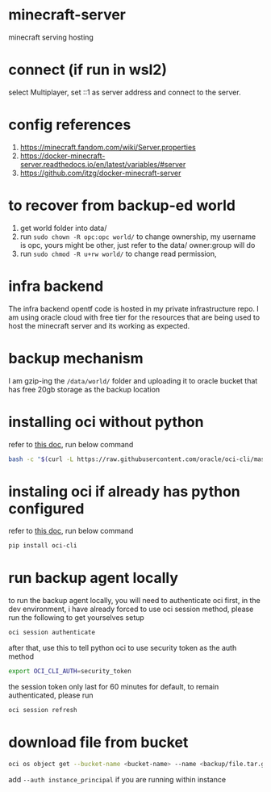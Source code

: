 # minecraft-server
minecraft serving hosting

# connect (if run in wsl2)
select Multiplayer, set ::1 as server address and connect to the server.

# config references
1. https://minecraft.fandom.com/wiki/Server.properties
2. https://docker-minecraft-server.readthedocs.io/en/latest/variables/#server
3. https://github.com/itzg/docker-minecraft-server

# to recover from backup-ed world
1. get world folder into data/
2. run `sudo chown -R opc:opc world/` to change ownership, my username is opc, yours might be other, just refer to the data/ owner:group will do
3. run `sudo chmod -R u+rw world/` to change read permission, 

# infra backend
The infra backend opentf code is hosted in my private infrastructure repo. I am using oracle cloud with free tier for the resources that are being used to host the minecraft server and its working as expected.

# backup mechanism
I am gzip-ing the `/data/world/` folder and uploading it to oracle bucket that has free 20gb storage as the backup location

# installing oci without python
refer to [this doc](https://docs.oracle.com/en-us/iaas/Content/API/SDKDocs/cliinstall.htm#InstallingCLI__linux_and_unix), run below command
```sh
bash -c "$(curl -L https://raw.githubusercontent.com/oracle/oci-cli/master/scripts/install/install.sh)"
```

# instaling oci if already has python configured
refer to [this doc](https://docs.oracle.com/en-us/iaas/Content/API/SDKDocs/climanualinst.htm), run below command
```sh
pip install oci-cli
```

# run backup agent locally
to run the backup agent locally, you will need to authenticate oci first, in the dev environment, i have already forced to use oci session method, please run the following to get yourselves setup
```sh
oci session authenticate
```

after that, use this to tell python oci to use security token as the auth method
```sh
export OCI_CLI_AUTH=security_token
```

the session token only last for 60 minutes for default, to remain authenticated, please run
```sh
oci session refresh
```

# download file from bucket
```sh
oci os object get --bucket-name <bucket-name> --name <backup/file.tar.gz> --file <file-name>
```
add `--auth instance_principal` if you are running within instance
